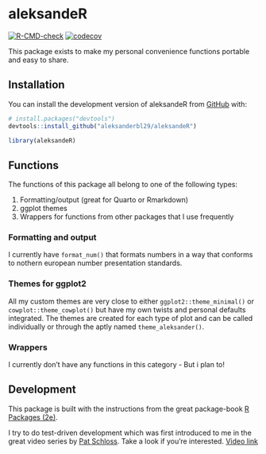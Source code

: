 
<!-- README.md is generated from README.Rmd. Please edit that file -->

# aleksandeR

<!-- badges: start -->

[![R-CMD-check](https://github.com/aleksanderbl29/aleksandeR/actions/workflows/R-CMD-check.yaml/badge.svg)](https://github.com/aleksanderbl29/aleksandeR/actions/workflows/R-CMD-check.yaml)
[![codecov](https://codecov.io/gh/aleksanderbl29/aleksandeR/graph/badge.svg?token=FIXGM13TQF)](https://codecov.io/gh/aleksanderbl29/aleksandeR)
<!-- badges: end -->

This package exists to make my personal convenience functions portable
and easy to share.

## Installation

You can install the development version of aleksandeR from
[GitHub](https://github.com/) with:

``` r
# install.packages("devtools")
devtools::install_github("aleksanderbl29/aleksandeR")

library(aleksandeR)
```

## Functions

The functions of this package all belong to one of the following types:

1.  Formatting/output (great for Quarto or Rmarkdown)
2.  ggplot themes
3.  Wrappers for functions from other packages that I use frequently

### Formatting and output

I currently have `format_num()` that formats numbers in a way that
conforms to nothern european number presentation standards.

### Themes for ggplot2

All my custom themes are very close to either `ggplot2::theme_minimal()`
or `cowplot::theme_cowplot()` but have my own twists and personal
defaults integrated. The themes are created for each type of plot and
can be called individually or through the aptly named
`theme_aleksander()`.

### Wrappers

I currently don’t have any functions in this category - But i plan to!

## Development

This package is built with the instructions from the great package-book
[R Packages (2e)](https://r-pkgs.org).

I try to do test-driven development which was first introduced to me in
the great video series by [Pat
Schloss](https://www.schlosslab.org/labbies/schloss.html). Take a look
if you’re interested. [Video
link](https://www.youtube.com/watch?v=TaNvqwMmHus)

